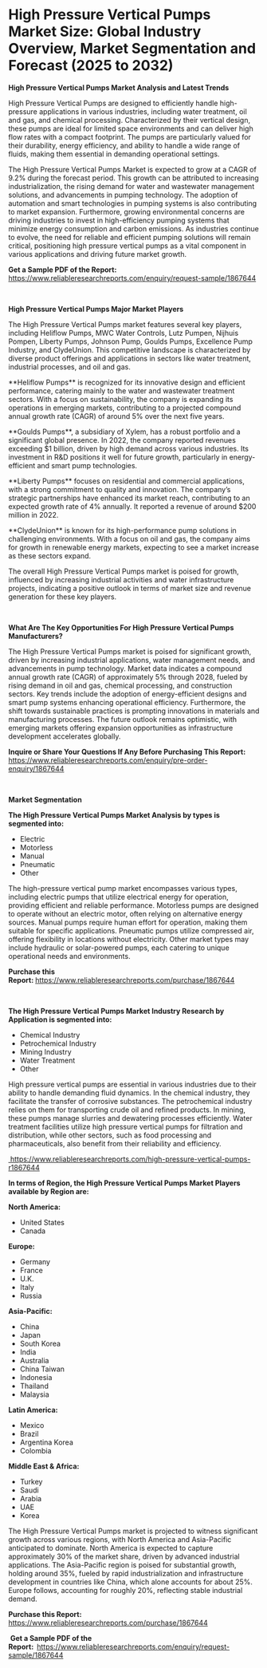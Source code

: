 <p><h1>High Pressure Vertical Pumps Market Size: Global Industry Overview, Market Segmentation and Forecast (2025 to 2032)</h1></p><p><strong>High Pressure Vertical Pumps Market Analysis and Latest Trends</strong></p>
<p><p>High Pressure Vertical Pumps are designed to efficiently handle high-pressure applications in various industries, including water treatment, oil and gas, and chemical processing. Characterized by their vertical design, these pumps are ideal for limited space environments and can deliver high flow rates with a compact footprint. The pumps are particularly valued for their durability, energy efficiency, and ability to handle a wide range of fluids, making them essential in demanding operational settings.</p><p>The High Pressure Vertical Pumps Market is expected to grow at a CAGR of 9.2% during the forecast period. This growth can be attributed to increasing industrialization, the rising demand for water and wastewater management solutions, and advancements in pumping technology. The adoption of automation and smart technologies in pumping systems is also contributing to market expansion. Furthermore, growing environmental concerns are driving industries to invest in high-efficiency pumping systems that minimize energy consumption and carbon emissions. As industries continue to evolve, the need for reliable and efficient pumping solutions will remain critical, positioning high pressure vertical pumps as a vital component in various applications and driving future market growth.</p></p>
<p><strong>Get a Sample PDF of the Report:&nbsp;</strong> <a href="https://www.reliableresearchreports.com/enquiry/request-sample/1867644?utm_campaign=3567&utm_medium=2&utm_source=Github&utm_content=ia&utm_term=12042025&utm_id=high-pressure-vertical-pumps">https://www.reliableresearchreports.com/enquiry/request-sample/1867644</a></p>
<p>&nbsp;</p>
<p><strong>High Pressure Vertical Pumps Major Market Players</strong></p>
<p><p>The High Pressure Vertical Pumps market features several key players, including Heliflow Pumps, MWC Water Controls, Lutz Pumpen, Nijhuis Pompen, Liberty Pumps, Johnson Pump, Goulds Pumps, Excellence Pump Industry, and ClydeUnion. This competitive landscape is characterized by diverse product offerings and applications in sectors like water treatment, industrial processes, and oil and gas.</p><p>**Heliflow Pumps** is recognized for its innovative design and efficient performance, catering mainly to the water and wastewater treatment sectors. With a focus on sustainability, the company is expanding its operations in emerging markets, contributing to a projected compound annual growth rate (CAGR) of around 5% over the next five years.</p><p>**Goulds Pumps**, a subsidiary of Xylem, has a robust portfolio and a significant global presence. In 2022, the company reported revenues exceeding $1 billion, driven by high demand across various industries. Its investment in R&D positions it well for future growth, particularly in energy-efficient and smart pump technologies.</p><p>**Liberty Pumps** focuses on residential and commercial applications, with a strong commitment to quality and innovation. The company’s strategic partnerships have enhanced its market reach, contributing to an expected growth rate of 4% annually. It reported a revenue of around $200 million in 2022.</p><p>**ClydeUnion** is known for its high-performance pump solutions in challenging environments. With a focus on oil and gas, the company aims for growth in renewable energy markets, expecting to see a market increase as these sectors expand.</p><p>The overall High Pressure Vertical Pumps market is poised for growth, influenced by increasing industrial activities and water infrastructure projects, indicating a positive outlook in terms of market size and revenue generation for these key players.</p></p>
<p>&nbsp;</p>
<p><strong>What Are The Key Opportunities For High Pressure Vertical Pumps Manufacturers?</strong></p>
<p><p>The High Pressure Vertical Pumps market is poised for significant growth, driven by increasing industrial applications, water management needs, and advancements in pump technology. Market data indicates a compound annual growth rate (CAGR) of approximately 5% through 2028, fueled by rising demand in oil and gas, chemical processing, and construction sectors. Key trends include the adoption of energy-efficient designs and smart pump systems enhancing operational efficiency. Furthermore, the shift towards sustainable practices is prompting innovations in materials and manufacturing processes. The future outlook remains optimistic, with emerging markets offering expansion opportunities as infrastructure development accelerates globally.</p></p>
<p><strong>Inquire or Share Your Questions If Any Before Purchasing This Report:</strong> <a href="https://www.reliableresearchreports.com/enquiry/pre-order-enquiry/1867644?utm_campaign=3567&utm_medium=2&utm_source=Github&utm_content=ia&utm_term=12042025&utm_id=high-pressure-vertical-pumps">https://www.reliableresearchreports.com/enquiry/pre-order-enquiry/1867644</a></p>
<p>&nbsp;</p>
<p><strong>Market Segmentation</strong></p>
<p><strong>The High Pressure Vertical Pumps Market Analysis by types is segmented into:</strong></p>
<p><ul><li>Electric</li><li>Motorless</li><li>Manual</li><li>Pneumatic</li><li>Other</li></ul></p>
<p><p>The high-pressure vertical pump market encompasses various types, including electric pumps that utilize electrical energy for operation, providing efficient and reliable performance. Motorless pumps are designed to operate without an electric motor, often relying on alternative energy sources. Manual pumps require human effort for operation, making them suitable for specific applications. Pneumatic pumps utilize compressed air, offering flexibility in locations without electricity. Other market types may include hydraulic or solar-powered pumps, each catering to unique operational needs and environments.</p></p>
<p><strong>Purchase this Report:&nbsp;</strong><a href="https://www.reliableresearchreports.com/purchase/1867644?utm_campaign=3567&utm_medium=2&utm_source=Github&utm_content=ia&utm_term=12042025&utm_id=high-pressure-vertical-pumps">https://www.reliableresearchreports.com/purchase/1867644</a></p>
<p>&nbsp;</p>
<p><strong>The High Pressure Vertical Pumps Market Industry Research by Application is segmented into:</strong></p>
<p><ul><li>Chemical Industry</li><li>Petrochemical Industry</li><li>Mining Industry</li><li>Water Treatment</li><li>Other</li></ul></p>
<p><p>High pressure vertical pumps are essential in various industries due to their ability to handle demanding fluid dynamics. In the chemical industry, they facilitate the transfer of corrosive substances. The petrochemical industry relies on them for transporting crude oil and refined products. In mining, these pumps manage slurries and dewatering processes efficiently. Water treatment facilities utilize high pressure vertical pumps for filtration and distribution, while other sectors, such as food processing and pharmaceuticals, also benefit from their reliability and efficiency.</p></p>
<p><a href="https://www.reliableresearchreports.com/high-pressure-vertical-pumps-r1867644?utm_campaign=3567&utm_medium=2&utm_source=Github&utm_content=ia&utm_term=12042025&utm_id=high-pressure-vertical-pumps">&nbsp;https://www.reliableresearchreports.com/high-pressure-vertical-pumps-r1867644</a></p>
<p><strong>In terms of Region, the High Pressure Vertical Pumps Market Players available by Region are:</strong></p>
<p>
    <p> <strong> North America: </strong>
        <ul>
            <li>United States</li>
            <li>Canada</li>
        </ul>
        </p> 
    <p> <strong> Europe: </strong>
        <ul>
            <li>Germany</li>
            <li>France</li>
            <li>U.K.</li>
            <li>Italy</li>
            <li>Russia</li>
        </ul>
        </p> 
    <p> <strong> Asia-Pacific: </strong>
        <ul>
            <li>China</li>
            <li>Japan</li>
            <li>South Korea</li>
            <li>India</li>
            <li>Australia</li>
            <li>China Taiwan</li>
            <li>Indonesia</li>
            <li>Thailand</li>
            <li>Malaysia</li>
        </ul>
        </p> 
    <p> <strong> Latin America: </strong>
        <ul>
            <li>Mexico</li>
            <li>Brazil</li>
            <li>Argentina Korea</li>
            <li>Colombia</li>
        </ul>
        </p> 
    <p> <strong> Middle East & Africa: </strong>
        <ul>
            <li>Turkey</li>
            <li>Saudi</li>
            <li>Arabia</li>
            <li>UAE</li>
            <li>Korea</li>
        </ul>
    </p>
    </p>
<p><p>The High Pressure Vertical Pumps market is projected to witness significant growth across various regions, with North America and Asia-Pacific anticipated to dominate. North America is expected to capture approximately 30% of the market share, driven by advanced industrial applications. The Asia-Pacific region is poised for substantial growth, holding around 35%, fueled by rapid industrialization and infrastructure development in countries like China, which alone accounts for about 25%. Europe follows, accounting for roughly 20%, reflecting stable industrial demand.</p></p>
<p><strong>Purchase this Report: </strong><a href="https://www.reliableresearchreports.com/purchase/1867644?utm_campaign=3567&utm_medium=2&utm_source=Github&utm_content=ia&utm_term=12042025&utm_id=high-pressure-vertical-pumps">https://www.reliableresearchreports.com/purchase/1867644</a></p>
<p>&nbsp;<strong>Get a Sample PDF of the Report:&nbsp;&nbsp;</strong><a href="https://www.reliableresearchreports.com/enquiry/request-sample/1867644?utm_campaign=3567&utm_medium=2&utm_source=Github&utm_content=ia&utm_term=12042025&utm_id=high-pressure-vertical-pumps">https://www.reliableresearchreports.com/enquiry/request-sample/1867644</a></p>
<p><strong></strong></p>
<p><p></p><p></p><p></p></p>